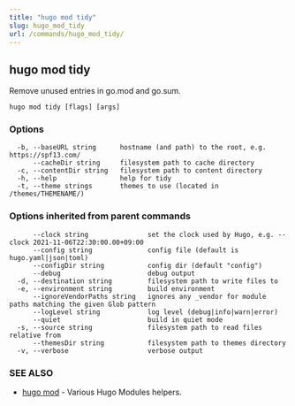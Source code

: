 ```yaml
---
title: "hugo mod tidy"
slug: hugo_mod_tidy
url: /commands/hugo_mod_tidy/
---
```

## hugo mod tidy

Remove unused entries in go.mod and go.sum.

```
hugo mod tidy [flags] [args]
```

### Options

```
  -b, --baseURL string      hostname (and path) to the root, e.g. https://spf13.com/
      --cacheDir string     filesystem path to cache directory
  -c, --contentDir string   filesystem path to content directory
  -h, --help                help for tidy
  -t, --theme strings       themes to use (located in /themes/THEMENAME/)
```

### Options inherited from parent commands

```
      --clock string               set the clock used by Hugo, e.g. --clock 2021-11-06T22:30:00.00+09:00
      --config string              config file (default is hugo.yaml|json|toml)
      --configDir string           config dir (default "config")
      --debug                      debug output
  -d, --destination string         filesystem path to write files to
  -e, --environment string         build environment
      --ignoreVendorPaths string   ignores any _vendor for module paths matching the given Glob pattern
      --logLevel string            log level (debug|info|warn|error)
      --quiet                      build in quiet mode
  -s, --source string              filesystem path to read files relative from
      --themesDir string           filesystem path to themes directory
  -v, --verbose                    verbose output
```

### SEE ALSO

* [hugo mod](/commands/hugo_mod/)	 - Various Hugo Modules helpers.

